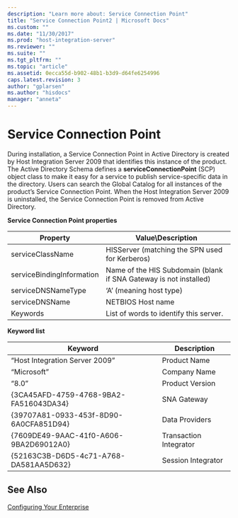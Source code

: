 ```yaml
---
description: "Learn more about: Service Connection Point"
title: "Service Connection Point2 | Microsoft Docs"
ms.custom: ""
ms.date: "11/30/2017"
ms.prod: "host-integration-server"
ms.reviewer: ""
ms.suite: ""
ms.tgt_pltfrm: ""
ms.topic: "article"
ms.assetid: 0ecca55d-b902-48b1-b3d9-d64fe6254996
caps.latest.revision: 3
author: "gplarsen"
ms.author: "hisdocs"
manager: "anneta"
---
```

# Service Connection Point
During installation, a Service Connection Point in Active Directory is created by Host Integration Server 2009 that identifies this instance of the product. The Active Directory Schema defines a **serviceConnectionPoint** (SCP) object class to make it easy for a service to publish service-specific data in the directory. Users can search the Global Catalog for all instances of the product’s Service Connection Point. When the Host Integration Server 2009 is uninstalled, the Service Connection Point is removed from Active Directory.  
  
 **Service Connection Point properties**  
  
|Property|Value\Description|  
|--------------|------------------------|  
|serviceClassName|HISServer (matching the SPN used for Kerberos)|  
|serviceBindingInformation|Name of the HIS Subdomain (blank if SNA Gateway is not installed)|  
|serviceDNSNameType|‘A’ (meaning host type)|  
|serviceDNSName|NETBIOS Host name|  
|Keywords|List of words to identify this server.|  
  
 **Keyword list**  
  
|Keyword|Description|  
|-------------|-----------------|  
|“Host Integration Server 2009”|Product Name|  
|“Microsoft”|Company Name|  
|“8.0”|Product Version|  
|{3CA45AFD-4759-4768-9BA2-FA516043DA34}|SNA Gateway|  
|{39707A81-0933-453f-8D90-6A0CFA851D94}|Data Providers|  
|{7609DE49-9AAC-41f0-A606-9BA2D69012A0}|Transaction Integrator|  
|{52163C3B-D6D5-4c71-A768-DA581AA5D632}|Session Integrator|  
  
## See Also  
 [Configuring Your Enterprise](../core/configuring-your-enterprise1.md)
